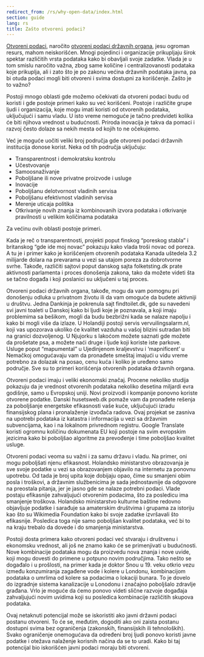 ```yaml
---
redirect_from: /rs/why-open-data/index.html
section: guide
lang: rs
title: Zašto otvoreni podaci?
---
```


[Otvoreni podaci](/glossary/en/terms/open-data/), naročito [otvoreni podaci državnih organa](/glossary/en/terms/open-government/), jesu ogroman resurs, mahom neiskorišćen. Mnogi pojedinci i organizacije prikupljaju širok spektar različitih vrsta podataka kako bi obavljali svoje zadatke. Vlada je u tom smislu naročito važna, zbog same količine i centralizovanosti podataka koje prikuplja, ali i zato što je po zakonu većina državnih podataka javna, pa bi otuda podaci mogli biti otvoreni i svima dostupni za korišćenje. Zašto je to važno?

Postoji mnogo oblasti gde možemo očekivati da otvoreni podaci budu od koristi i gde postoje primeri kako su već korišćeni. Postoje i različite grupe ljudi i organizacija, koje mogu imati koristi od otvorenih podataka, uključujući i samu vladu. U isto vreme nemoguće je tačno predvideti kolika će biti njihova vrednost u budućnosti. Priroda inovacija je takva da pomaci i razvoj često dolaze sa nekih mesta od kojih to ne očekujemo.

Već je moguće uočiti veliki broj područja gde otvoreni podaci državnih institucija donose korist. Neka od tih područja uključuju:

-   Transparentnost i demokratsku kontrolu
-   Učestvovanje
-   Samoosnaživanje
-   Poboljšane ili nove privatne proizvode i usluge
-   Inovacije
-   Poboljšanu delotvornost vladinih servisa
-   Poboljšanu efektivnost vladinih servisa
-   Merenje uticaja politika
-   Otkrivanje novih znanja iz kombinovanih izvora podataka i otkrivanje pravilnosti u velikim količinama podataka

Za većinu ovih oblasti postoje primeri.

Kada je reč o transparentnosti, projekti poput finskog “poreskog stabla” i britanskog “gde ide moj novac” pokazuju kako vlada troši novac od poreza. A tu je i primer kako je korišćenjem otvorenih podataka Kanada uštedela 3.2 milijarde dolara na prevarama u vezi sa utajom poreza za dobrotvorne svrhe. Takođe, različiti sajtovi poput danskog sajta folketsting.dk prate aktivnosti parlamenta i proces donošenja zakona, tako da možete videti šta se tačno događa i koji poslanici su uključeni u taj proces.

Otvoreni podaci državnih organa, takođe, mogu da vam pomognu pri donošenju odluka u privatnom životu ili da vam omoguće da budete aktivniji u društvu. Jedna Dankinja je pokrenula sajt findtoilet.dk, gde su navedeni svi javni toaleti u Danskoj kako bi ljudi koje je poznavala, a koji imaju problemima sa bešikom, mogli da budu bezbrižni kada se nalaze napolju i kako bi mogli više da izlaze. U Holandiji postoji servis vervuilingsalarm.nl, koji vas upozorava ukoliko će kvalitet vazduha u vašoj blizini sutradan biti na granici dozvoljenog. U Njujorku s lakoćom možete saznati gde možete da prošetate psa, a možete naći druge i ljude koji koriste iste parkove. Usluge poput “mapumental” u Ujedinjenom kraljevstvu i ‘mapnificent’ u Nemačkoj omogućavaju vam da pronađete smeštaj imajući u vidu vreme potrebno za dolazak na posao, cenu kuća i koliko je uređeno samo područje. Sve su to primeri korišćenja otvorenih podataka državnih organa.

Otvoreni podaci imaju i veliki ekonomski značaj. Procene nekoliko studija pokazuju da je vrednost otvorenih podataka nekoliko desetina miljardi evra godišnje, samo u Evropskoj uniji. Novi proizvodi i kompanije ponovno koriste otvorene podatke. Danski husetsweb.dk pomaže vam da pronađete rešenja za poboljšanje energetske efikasnosti vaše kuće, uključujući izradu finansijskog plana i pronalaženje izvođača radova. Ovaj projekat se zasniva na upotrebi podataka iz katastra i informacija u vezi sa državnim subvencijama, kao i na lokalnom privrednom registru. Google Translate koristi ogromnu količinu dokumenata EU koji postoje na svim evropskim jezicima kako bi poboljšao algoritme za prevođenje i time poboljšao kvalitet usluge.

Otvoreni podaci veoma su važni i za samu državu i vladu. Na primer, oni mogu poboljšati njenu efikasnost. Holandsko ministarstvo obrazovanja je sve svoje podatke u vezi sa obrazovanjem objavilo na internetu za ponovnu upotrebu. Od tada je broj upita koje dobijaju opao, čime su smanjeni obim posla i troškovi, a državnim službenicima je sada jednostavnije da odgovore na preostala pitanja, jer je jasno gde se nalaze potrebni podaci. Vlade postaju efikasnije zahvaljujući otvorenim podacima, što za posledicu ima smanjenje troškova. Holandsko ministarstvo kulturne baštine redovno objavljuje podatke i sarađuje sa amaterskim društvima i grupama za istoriju kao što su Wikimedia Foundation kako bi svoje zadatke izvršavali što efikasnije. Posledica toga nije samo poboljšan kvalitet podataka, već bi to na kraju trebalo da dovede i do smanjenja ministarstva.

Postoji dosta primera kako otvoreni podaci već stvaraju i društvenu i ekonomsku vrednost, ali još ne znamo kako će se primenjivati u budućnosti. Nove kombinacije podataka mogu da proizvedu nova znanja i nove uvide, koji mogu dovesti do primene u potpuno novim područjima. Tako nešto se događalo i u prošlosti, na primer kada je doktor Snou u 19. veku otkrio vezu između konzumiranja zagađene vode i kolere u Londonu, kombinacijom podataka o umrlima od kolere sa podacima o lokaciji bunara. To je dovelo do izgradnje sistema kanalizacije u Lonodonu i značajno poboljšalo zdravlje građana. Vrlo je moguće da ćemo ponovo videti slične razvoje događaja zahvaljujući novim uvidima koji su posledica kombinacije različitih skupova podataka.

Ovaj netaknuti potencijal može se iskoristiti ako javni državni podaci postanu otvoreni. To će se, međutim, dogoditi ako oni zaista postanu dostupni svima bez ograničenja (zakonskih, finansijskih ili tehnoloških). Svako ograničenje onemogućava da određeni broj ljudi ponovo koristi javne podatke i otežava nalaženje korisnih načina da se to uradi. Kako bi taj potencijal bio iskorišćen javni podaci moraju biti otvoreni.
